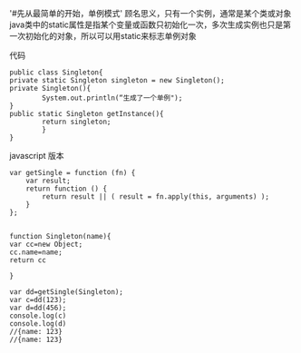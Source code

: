 '#先从最简单的开始，单例模式'
顾名思义，只有一个实例，通常是某个类或对象
java类中的static属性是指某个变量或函数只初始化一次，多次生成实例也只是第一次初始化的对象，所以可以用static来标志单例对象
  
      
代码 
      
    public class Singleton{  
	private static Singleton singleton = new Singleton();  	
	private Singleton(){  
			System.out.println(“生成了一个单例");
	}
	public static Singleton getInstance(){
			return singleton;
			}
    }
javascript 版本


    var getSingle = function (fn) {
        var result;
        return function () {
            return result || ( result = fn.apply(this, arguments) );
        }
    };
    
    
    function Singleton(name){
    var cc=new Object;
    cc.name=name;
    return cc

    }

    var dd=getSingle(Singleton);
    var c=dd(123);
    var d=dd(456);
    console.log(c)
    console.log(d)
    //{name: 123}
    //{name: 123}

	
